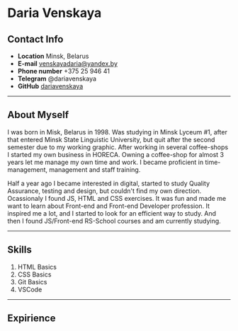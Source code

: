 # Daria Venskaya

## Contact Info
* **Location** Minsk, Belarus
* **E-mail** venskayadaria@yandex.by
* **Phone number** +375 25 946 41 
* **Telegram** @dariavenskaya
* **GitHub** [dariavenskaya](https://github.com/dariavenskaya)
******
## About Myself


I was born in Misk, Belarus in 1998. Was studying in Minsk Lyceum #1, after that entered Minsk State Linguistic University, but quit after the second semester due to my working graphic. After working in several coffee-shops I started my own business in HORECA. Owning a coffee-shop for almost 3 years let me manage my own time and work. I became proficient in time-management, management and staff training.

Half a year ago I became interested in digital, started to study Quality Assurance, testing and design, but couldn't find my own direction. Ocassionaly I found JS, HTML and CSS exercises. It was fun and made me want to learn about Front-end and Front-end Developer profession. It inspired me a lot, and I started to look for an efficient way to study. And then I found JS/Front-end RS-School courses and am currently studying. 

******
## Skills
1. HTML Basics
2. CSS Basics
3. Git Basics
4. VSCode
*******
## Expirience

